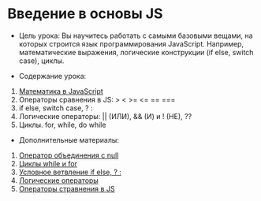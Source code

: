 # Введение в основы JS

- Цель урока:
  Вы научитесь работать с самыми базовыми вещами, на которых строится язык
  программирования JavaScript. Например, математические выражения, логические
  конструкции (if else, switch case), циклы.

- Содержание урока:

1. [Математика в JavaScript](https://learn.javascript.ru/operators)
2. Операторы сравнения в JS: > < >= <= == ===
3. if else, switch case, ? :
4. Логические операторы: || (ИЛИ), && (И) и ! (НЕ), ??
5. Циклы. for, while, do while

- Дополнительные материалы:

1. [Оператор объединения с null](https://learn.javascript.ru/nullish-coalescing-operator)
2. [Циклы while и for](https://learn.javascript.ru/while-for)
3. [Условное ветвление if else, ? :](https://learn.javascript.ru/ifelse)
4. [Логические операторы](https://learn.javascript.ru/logical-operators)
5. [Операторы стравнения в JS](https://learn.javascript.ru/comparison)
